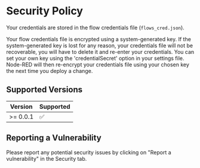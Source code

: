 # Security Policy

Your credentials are stored in the flow credentials file (`flows_cred.json`).

Your flow credentials file is encrypted using a system-generated key.
If the system-generated key is lost for any reason, your credentials file will not be recoverable, you will have to delete it and re-enter your credentials.
You can set your own key using the 'credentialSecret' option in your settings file. Node-RED will then re-encrypt your credentials file using your chosen key the next time you deploy a change.

## Supported Versions

| Version  | Supported          |
| -------- | ------------------ |
| >= 0.0.1 | :white_check_mark: |

## Reporting a Vulnerability

Please report any potential security issues by clicking on "Report a vulnerability" in the Security tab.
